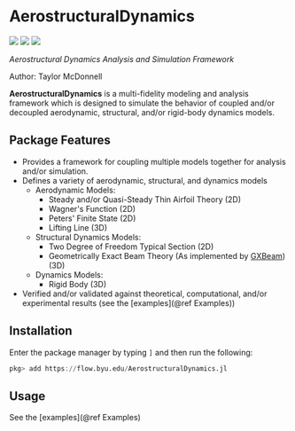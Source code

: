 # AerostructuralDynamics

[![](https://img.shields.io/badge/docs-stable-blue.svg)](https://flow.byu.edu/AerostructuralDynamics.jl/stable)
[![](https://img.shields.io/badge/docs-dev-blue.svg)](https://flow.byu.edu/AerostructuralDynamics.jl/dev)
![](https://github.com/byuflowlab/AerostructuralDynamics.jl/workflows/Run%20tests/badge.svg)

*Aerostructural Dynamics Analysis and Simulation Framework*

Author: Taylor McDonnell

**AerostructuralDynamics** is a multi-fidelity modeling and analysis framework which is designed to simulate the behavior of coupled and/or decoupled aerodynamic, structural, and/or rigid-body dynamics models.

## Package Features
 - Provides a framework for coupling multiple models together for analysis and/or simulation.
 - Defines a variety of aerodynamic, structural, and dynamics models
   - Aerodynamic Models:
     - Steady and/or Quasi-Steady Thin Airfoil Theory (2D)
     - Wagner's Function (2D)
     - Peters' Finite State (2D)
     - Lifting Line (3D)
   - Structural Dynamics Models:
     - Two Degree of Freedom Typical Section (2D)
     - Geometrically Exact Beam Theory (As implemented by [GXBeam](https://github.com/byuflowlab/GXBeam.jl)) (3D)
   - Dynamics Models:
     - Rigid Body (3D)
 - Verified and/or validated against theoretical, computational, and/or experimental results (see the [examples](@ref Examples))

## Installation

Enter the package manager by typing `]` and then run the following:

```julia
pkg> add https://flow.byu.edu/AerostructuralDynamics.jl
```

## Usage

See the [examples](@ref Examples)
